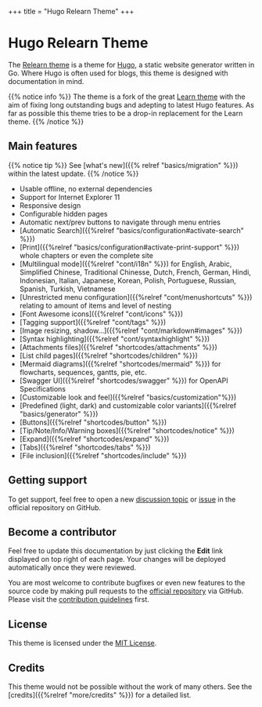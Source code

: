 +++
title = "Hugo Relearn Theme"
+++

# Hugo Relearn Theme

The [Relearn theme](http://github.com/McShelby/hugo-theme-relearn) is a theme for [Hugo](https://gohugo.io/), a static website generator written in Go. Where Hugo is often used for blogs, this theme is designed with documentation in mind.

{{% notice info %}}
The theme is a fork of the great [Learn theme](https://github.com/matcornic/hugo-theme-learn) with the aim of fixing long outstanding bugs and adepting to latest Hugo features. As far as possible this theme tries to be a drop-in replacement for the Learn theme.
{{% /notice %}}

## Main features

{{% notice tip %}}
See [what's new]({{% relref "basics/migration" %}}) within the latest update.
{{% /notice %}}

- Usable offline, no external dependencies
- Support for Internet Explorer 11
- Responsive design
- Configurable hidden pages
- Automatic next/prev buttons to navigate through menu entries
- [Automatic Search]({{%relref "basics/configuration#activate-search" %}})
- [Print]({{%relref "basics/configuration#activate-print-support" %}}) whole chapters or even the complete site
- [Multilingual mode]({{%relref "cont/i18n" %}}) for English, Arabic, Simplified Chinese, Traditional Chinesse, Dutch, French, German, Hindi, Indonesian, Italian, Japanese, Korean, Polish, Portuguese, Russian, Spanish, Turkish, Vietnamese
- [Unrestricted menu configuration]({{%relref "cont/menushortcuts" %}}) relating to amount of items and level of nesting
- [Font Awesome icons]({{%relref "cont/icons" %}})
- [Tagging support]({{%relref "cont/tags" %}})
- [Image resizing, shadow...]({{%relref "cont/markdown#images" %}})
- [Syntax highlighting]({{%relref "cont/syntaxhighlight" %}})
- [Attachments files]({{%relref "shortcodes/attachments" %}})
- [List child pages]({{%relref "shortcodes/children" %}})
- [Mermaid diagrams]({{%relref "shortcodes/mermaid" %}}) for flowcharts, sequences, gantts, pie, etc.
- [Swagger UI]({{%relref "shortcodes/swagger" %}}) for OpenAPI Specifications
- [Customizable look and feel]({{%relref "basics/customization"%}})
- [Predefined (light, dark) and customizable color variants]({{%relref "basics/generator" %}})
- [Buttons]({{%relref "shortcodes/button" %}})
- [Tip/Note/Info/Warning boxes]({{%relref "shortcodes/notice" %}})
- [Expand]({{%relref "shortcodes/expand" %}})
- [Tabs]({{%relref "shortcodes/tabs" %}})
- [File inclusion]({{%relref "shortcodes/include" %}})

## Getting support

To get support, feel free to open a new [discussion topic](https://github.com/McShelby/hugo-theme-relearn/discussions) or [issue](https://github.com/McShelby/hugo-theme-relearn/issues) in the official repository on GitHub.

## Become a contributor

Feel free to update this documentation by just clicking the **Edit** link displayed on top right of each page. Your changes will be deployed automatically once they were reviewed.

You are most welcome to contribute bugfixes or even new features to the source code by making pull requests to the [official repository](https://github.com/McShelby/hugo-theme-relearn) via GitHub. Please visit the [contribution guidelines](https://github.com/McShelby/hugo-theme-relearn/blob/main/.github/contributing.md) first.

## License

This theme is licensed under the [MIT License](https://github.com/McShelby/hugo-theme-relearn/blob/main/LICENSE).

## Credits

This theme would not be possible without the work of many others. See the [credits]({{%relref "more/credits" %}}) for a detailed list.
